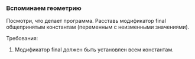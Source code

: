 
### Вспоминаем геометрию

Посмотри, что делает программа. Расставь модификатор final общепринятым константам
(переменным с неизменными значениями).


Требования:
1.	Модификатор final должен быть установлен всем константам.


